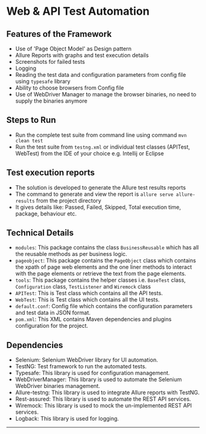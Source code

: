 # Web & API Test Automation
 Features of the Framework
-----
-  Use of 'Page Object Model' as Design pattern
-  Allure Reports with graphs and test execution details
-  Screenshots for failed tests
-  Logging
-  Reading the test data and configuration parameters from config file using `typesafe` library
-  Ability to choose browsers from Config file
-  Use of WebDriver Manager to manage the browser binaries, no need to supply the binaries anymore


Steps to Run
----
* Run the complete test suite from command line using command `mvn clean test`
* Run the test suite from `testng.xml` or individual test classes (APITest, WebTest) from the IDE of your choice e.g. Intellij or Eclipse


Test execution reports
-----
- The solution is developed to generate the Allure test results reports
- The command to generate and view the report is `allure serve allure-results` from the project directory
- It gives details like: Passed, Failed, Skipped, Total execution time, package, behaviour etc.


Technical Details 
----
  * `modules`: This package contains the class `BusinessReusable` which has all the reusable methods as per business logic.
  * `pageobject`: This package contains the `PageObject` class which contains the xpath of page web elements and the one liner methods to interact with the page elements or retrieve the text from the page elements.
  * `tools`: This package contains the helper classes i.e. `BaseTest` class, `Configuration` class, `TestListener` and `Wiremock` class
  * `APITest`: This is Test class which contains all the API tests.
  * `WebTest`: This is Test class which contains all the UI tests.
  * `default.conf`: Config file which contains the configuration parameters and test data in JSON format.
  * `pom.xml`: This XML contains Maven dependencies and plugins configuration for the project.

Dependencies
-----
* Selenium: Selenium WebDriver library for UI automation.
* TestNG: Test framework to run the automated tests.
* Typesafe: This library is used for configuration management.
* WebDriverManager: This library is used to automate the Selenium WebDriver binaries management.
* Allure-testng: This library is used to integrate Allure reports with TestNG.
* Rest-assured: This library is used to automate the REST API services.
* Wiremock: This library is used to mock the un-implemented REST API services.
* Logback: This library is used for logging.

-----